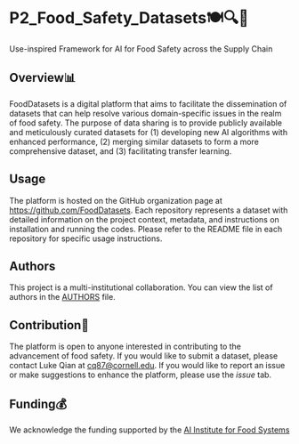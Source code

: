 # P2_Food_Safety_Datasets🍽️🔍🦠
Use-inspired Framework for AI for Food Safety across the Supply Chain

## Overview📊
FoodDatasets is a digital platform that aims to facilitate the dissemination of datasets that 
can help resolve various domain-specific issues in the realm of food safety. The purpose of data 
sharing is to provide publicly available and meticulously curated datasets for (1) developing new AI 
algorithms with enhanced performance, (2) merging similar datasets to form a more comprehensive dataset, 
and (3) facilitating transfer learning. 

## Usage
The platform is hosted on the GitHub organization page at https://github.com/FoodDatasets.
Each repository represents a dataset with detailed information on the project context, metadata, and instructions on installation
and running the codes. Please refer to the README file in each repository for specific usage instructions.

## Authors
This project is a multi-institutional collaboration. You can view the list of authors in the [AUTHORS](https://github.com/AI-Institute-Food-Systems/P2_Food_Safety_Datasets/blob/main/AUTHORS.md) file.

## Contribution🤝
The platform is open to anyone interested in contributing to the advancement of food safety. If you would like
to submit a dataset, please contact Luke Qian at cq87@cornell.edu. If you would like to report an issue or make suggestions
to enhance the platform, please use the *issue* tab. 

## Funding💰
We acknowledge the funding supported by the [AI Institute for Food Systems](https://aifs.ucdavis.edu/)
